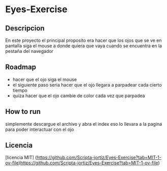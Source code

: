 # Eyes-Exercise
## Descripcion
En este proyecto el principal proposito era hacer que los ojos que se ve en pantalla siga el mouse a donde quiera que vaya cuando se encuentra en la pestaña del navegador
## Roadmap
* hacer que el ojo siga el mouse
* el siguiente paso seria hacer que el ojo llegara a parpadear cada cierto tiempo
* quiza hacer que el ojo cambie de color cada vez que parpadea
## How to run
simplemente descargue el archivo y abra el index eso lo llevara a la pagina para poder interactuar con el ojo
## Licencia
[licencia MIT] (https://github.com/Scripta-jortiz/Eyes-Exercise?tab=MIT-1-ov-file)https://github.com/Scripta-jortiz/Eyes-Exercise?tab=MIT-1-ov-file)
